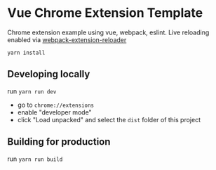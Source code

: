 # Vue Chrome Extension Template

Chrome extension example using vue, webpack, eslint.
Live reloading enabled via [webpack-extension-reloader](https://github.com/rubenspgcavalcante/webpack-extension-reloader)

`yarn install`

## Developing locally

run `yarn run dev`

- go to `chrome://extensions`
- enable "developer mode"
- click "Load unpacked" and select the `dist` folder of this project

## Building for production

run `yarn run build`